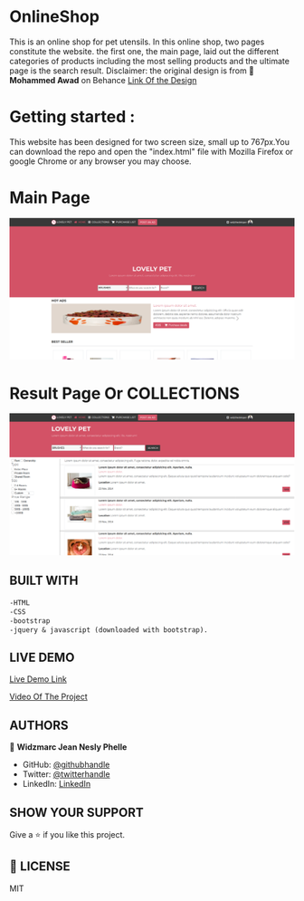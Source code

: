 # OnlineShop
This is an online shop for pet utensils. In this online shop, two pages constitute the website. the first one, the main page, laid out the different categories of products including the most selling products and the ultimate page is the search result.
Disclaimer: the original design is from 👤**Mohammed Awad** on Behance [Link Of the Design](https://www.behance.net/gallery/24796463/ZATTIX)

# Getting started :
This website has been designed for two screen size, small up to 767px.You can download the repo and open the "index.html" file with Mozilla Firefox or google Chrome or any browser you may choose.

# Main Page
![screenshot](assets/Screenshot2.png)

# Result Page Or COLLECTIONS
![screenshot](assets/Screenshot1.png)

## BUILT WITH

    -HTML
    -CSS
    -bootstrap
    -jquery & javascript (downloaded with bootstrap).

## LIVE DEMO

[Live Demo Link](https://widzthedvloper.github.io/OnlineShop/)

[Video Of The Project](https://youtu.be/DhBpjKItmj0)

##  AUTHORS

👤 **Widzmarc Jean Nesly Phelle**

- GitHub: [@githubhandle](https://github.com/widzthedvloper)
- Twitter: [@twitterhandle](https://twitter.com/widzthedvloper)
- LinkedIn: [LinkedIn](https://www.linkedin.com/in/widzmarc-jean-nesly-phelle-252a26129/)

## SHOW YOUR SUPPORT
Give a :star: if you like this project.

## 📝 LICENSE
MIT
